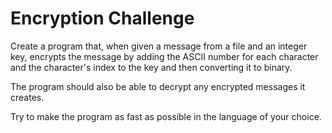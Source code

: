 # Encryption Challenge

Create a program that, when given a message from a file and an integer key, encrypts the message by adding the ASCII number for each character and the character's index to the key and then converting it to binary.

The program should also be able to decrypt any encrypted messages it creates.

Try to make the program as fast as possible in the language of your choice.
